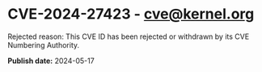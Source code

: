 # CVE-2024-27423 - cve@kernel.org

Rejected reason: This CVE ID has been rejected or withdrawn by its CVE Numbering Authority.

**Publish date:** 2024-05-17
